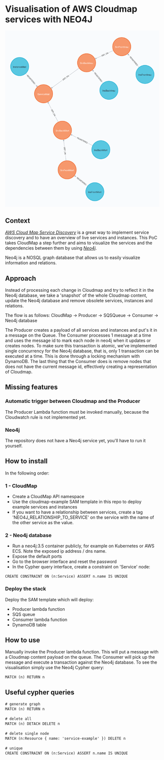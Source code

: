 # Visualisation of AWS Cloudmap services with NEO4J

![image](images/neo4j_example.png)


## Context
[*AWS Cloud Map Service Discovery*](https://aws.amazon.com/cloud-map/) is a great way to implement service discovery and to have an overview of live services and instances.
This PoC takes CloudMap a step further and aims to visualize the services and the dependencies between them by using [*Neo4j*](https://neo4j.com).

Neo4j is a NOSQL graph database that allows us to easily visualize information and relations. 

## Approach
Instead of processing each change in Cloudmap and try to reflect it in the Neo4j database, we take a 'snapshot' of the whole Cloudmap content, update the Neo4j database and remove obsolete services, instances and relations. 

The flow is as follows:
CloudMap -> Producer -> SQSQueue -> Consumer -> Neo4j database

The Producer creates a payload of all services and instances and put's it in a message on the Queue.
The Consumer processes 1 message at a time and uses the message id to mark each node in neo4j when it updates or creates nodes.
To make sure this transaction is atomic, we've implemented single concurrency for the Neo4j database, that is, only 1 transaction can be executed at a time.
This is done through a locking mechanism with DynamoDB. 
The last thing that the Consumer does is remove nodes that does not have the current message id, effectively creating a representation of Cloudmap. 

## Missing features
### Automatic trigger between Cloudmap and the Producer
The Producer Lambda function must be invoked manually, because the Cloudwatch rule is not implemented yet.  

### Neo4j
The repository does not have a Neo4j service yet, you'll have to run it yourself.

## How to install
In the following order:

### 1 - CloudMap
- Create a CloudMap API namespace
- Use the cloudmap-example SAM template in this repo to deploy example services and instances
- If you want to have a relationship between services, create a tag 'NEO4J_RELATIONSHIP_TO_SERVICE' on the service with the name of the other service as the value.


### 2 - Neo4j database
- Run a neo4j:3.5 container publicly, for example on Kubernetes or AWS ECS. Note the exposed ip address / dns name.
- Expose the default ports
- Go to the browser interface and reset the password
- In the Cypher query interface, create a constraint on 'Service' node:
```
CREATE CONSTRAINT ON (n:Service) ASSERT n.name IS UNIQUE
```

### Deploy the stack
Deploy the SAM template which will deploy:
- Producer lambda function
- SQS queue
- Consumer lambda function
- DynamoDB table 

## How to use
Manually invoke the Producer lambda function. This will put a message with a Cloudmap content payload on the queue.
The Consumer will pick up the message and execute a transaction against the Neo4j database.
To see the visualisation simply use the Neo4j Cypher query:
```
MATCH (n) RETURN n  
```


## Useful cypher queries
```
# generate graph
MATCH (n) RETURN n   

# delete all 
MATCH (n) DETACH DELETE n

# delete single node
MATCH (n:Resource { name: 'service-example' }) DELETE n

# unique
CREATE CONSTRAINT ON (n:Service) ASSERT n.name IS UNIQUE

```
